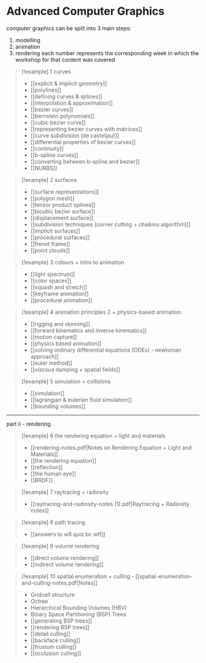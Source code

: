 # Advanced Computer Graphics

*computer* graphics can be split into 3 main steps:
1. modelling
2. animation
3. rendering
each number represents the corresponding week in which the workshop for that content was covered

> [!example] 1 curves 
> - [[explicit & implicit geometry]]
> - [[polylines]]
> - [[defining curves & splines]]
> - [[interpolation & approximation]]
> - [[bezier curves]]
> - [[bernstein polynomials]]
> - [[cubic bezier curve]]
> - [[representing bezier curves with matrices]]
> - [[curve subdivision (de casteljau)]]
> - [[differential properties of bezier curves]]
> - [[continuity]]
> - [[b-spline curves]]
> - [[converting between b-spline and bezier]]
> - [[NURBS]]

> [!example] 2 surfaces
> - [[surface representations]]
> - [[polygon mesh]]
> - [[tensor product splines]]
> - [[bicubic bezier surface]]
> - [[displacement surface]]
> - [[subdivision techniques (corner cutting + chaikins algorithm)]]
> - [[implicit surfaces]]
> - [[procedural surfaces]]
> - [[frenet frame]]
> - [[point clouds]]

> [!example] 3 colours + intro to animation
> - [[light spectrum]]
> - [[color spaces]]
> - [[squash and stretch]]
> - [[keyframe animation]]
> - [[procedural animation]]

> [!example] 4 animation principles 2 + physics-based animation
> - [[rigging and skinning]]
> - [[forward kinematics and inverse kinematics]]
> - [[motion capture]]
> - [[physics based animation]]
> - [[solving ordinary differential equations (ODEs) - newtonian approach]]
> - [[euler method]]
> - [[viscous damping + spatial fields]]


> [!example] 5 simulation + collisions
> - [[simulation]]
> - [[lagrangian & eulerian fluid simulation]]
> - [[bounding volumes]]

***
part ii - rendering

> [!example] 6 the rendering equation + light and materials
> - [[rendering-notes.pdf|Notes on Rendering Equation + Light and Materials]]
> - [[the rendering equation]]
> - [[reflection]]   
> - [[the human eye]] 
> - [[BRDF]]

>[!example] 7 raytracing + radiosity
> - [[raytracing-and-radiosity-notes (1).pdf|Raytracing + Radiosity notes]]

> [!example] 8 path tracing
> - [[answers to w8 quiz bc wtf]]

> [!example] 9 volume rendering
> - [[direct volume rendering]]
> - [[indirect volume rendering]]

> [!example] 10 spatial enumeration + culling - [[spatial-enumeration-and-culling-notes.pdf|Notes]]
> - Gridcell structure
> - Octree
> - Hierarchical Bounding Volumes (HBV)
> - Binary Space Partitioning (BSP) Trees
> - [[generating BSP trees]]
> - [[rendering BSP trees]]
> - [[detail culling]]
> - [[backface culling]]
> - [[frustum culling]]
> - [[occlusion culling]]

